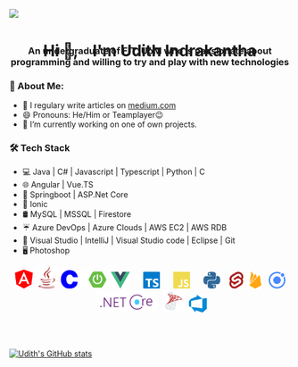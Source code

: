 [![](https://github.com/thompsonemerson/thompsonemerson/raw/master/cover-thompson.png)](https://github.com/thompsonemerson/thompsonemerson/raw/master/cover-thompson.png)
<center><h1> Hi 👋,  &nbsp;&nbsp;&nbsp;I'm Udith Indrakantha</h1></center>
<div style="margin-top: -50px;">
<center><h3> An undergraduate of FIT, UoM who is passionate about programming and willing to try and play with new technologies</h3></Center>
</div>


### 🤵  About Me:
 - 📝 I regulary write articles on [medium.com](https://medium.com/@udith.indrakantha) 
 - 😄  Pronouns: He/Him or Teamplayer😉
 - 🌱  I’m currently working on one of own projects.
 

### 🛠  Tech Stack

-   💻  Java | C# | Javascript | Typescript | Python | C
-   🌐  Angular | Vue.TS
-   🎩  Springboot | ASP.Net Core
-   📲  Ionic
-   🛢  MySQL | MSSQL | Firestore
-   ☔  Azure DevOps | Azure Clouds | AWS EC2 | AWS RDB
-   🔧  Visual Studio | IntelliJ | Visual Studio code | Eclipse | Git
-   🖥   Photoshop 

<!-- 
![](https://img.shields.io/badge/-Angular-informational?style=flat&logo=<LOGO_NAME>&logoColor=white&color=2bbc8a) -->


<p align="middle">
<img src="./Assets/angular.svg"  width="34"> <img src="./Assets/java.svg"  width="40" style="" />
<img src="./Assets/c.svg"  width="33" style="" />
<img src="./Assets/boot.png"  width="60" style="" />
<img src="./Assets/vue.png"  width="34" style="margin-left: -10px" />
<img src="./Assets/typescript.svg"  width="30" style="margin-left: 20px" />
<img src="./Assets/javascript.svg"  width="30" style="margin-left: 20px" />
<img src="./Assets/python.svg"  width="30" style="margin-left: 20px" />
<img src="./Assets/svelte.svg"  width="30" style="margin-left: 10px" />
<img src="./Assets/firebase.svg"  width="30" style="margin-left: 0px" />
<img src="./Assets/ionic.svg"  width="30" style="margin-left: 5px" />
<img src="./Assets/core.png"  width="110" style="margin-left: 5px" />
<img src="./Assets/mssql.png"  width="40" style="margin-left: 5px" />
<img src="./Assets/azuredevops.svg"  width="32" style="margin-left: 5px" />
</p>



<br /><br />

[![Udith's GitHub stats](https://github-readme-stats.vercel.app/api?username=Udith-Gayan&count_private=true&show_icons=true&theme=blueberry&include_all_commits=true)](https://github.com/Udith-Gayan/github-readme-stats)



